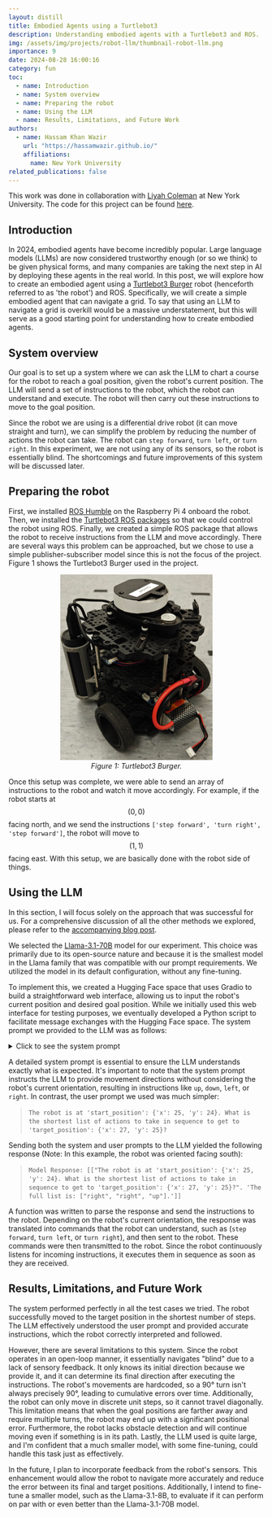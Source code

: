```yaml
---
layout: distill
title: Embodied Agents using a Turtlebot3
description: Understanding embodied agents with a Turtlebot3 and ROS.
img: /assets/img/projects/robot-llm/thumbnail-robot-llm.png
importance: 9
date: 2024-08-28 16:00:16
category: fun
toc:
  - name: Introduction
  - name: System overview
  - name: Preparing the robot
  - name: Using the LLM
  - name: Results, Limitations, and Future Work
authors:
  - name: Hassam Khan Wazir
    url: "https://hassamwazir.github.io/"
    affiliations:
      name: New York University
related_publications: false
---
```


This work was done in collaboration with [Liyah Coleman](https://colemanliyah.github.io/) at New York University. The code for this project can be found [here](https://github.com/colemanliyah/social-toy-robots).

## Introduction

In 2024, embodied agents have become incredibly popular. Large language models (LLMs) are now considered trustworthy enough (or so we think) to be given physical forms, and many companies are taking the next step in AI by deploying these agents in the real world. In this post, we will explore how to create an embodied agent using a [Turtlebot3 Burger](https://www.robotis.us/turtlebot-3-burger-rpi4-2gb-us/) robot (henceforth referred to as 'the robot') and ROS. Specifically, we will create a simple embodied agent that can navigate a grid. To say that using an LLM to navigate a grid is overkill would be a massive understatement, but this will serve as a good starting point for understanding how to create embodied agents.

## System overview

Our goal is to set up a system where we can ask the LLM to chart a course for the robot to reach a goal position, given the robot's current position. The LLM will send a set of instructions to the robot, which the robot can understand and execute. The robot will then carry out these instructions to move to the goal position.

Since the robot we are using is a differential drive robot (it can move straight and turn), we can simplify the problem by reducing the number of actions the robot can take. The robot can `step forward`, `turn left`, or `turn right`. In this experiment, we are not using any of its sensors, so the robot is essentially blind. The shortcomings and future improvements of this system will be discussed later.

## Preparing the robot

First, we installed [ROS Humble](https://docs.ros.org/en/humble/index.html) on the Raspberry Pi 4 onboard the robot. Then, we installed the [Turtlebot3 ROS packages](https://emanual.robotis.com/docs/en/platform/turtlebot3/overview/) so that we could control the robot using ROS. Finally, we created a simple ROS package that allows the robot to receive instructions from the LLM and move accordingly. There are several ways this problem can be approached, but we chose to use a simple publisher-subscriber model since this is not the focus of the project. Figure 1 shows the Turtlebot3 Burger used in the project.

<p align="center">
    <img src="/assets/img/projects/robot-llm/turtlebot3.png" alt="the turtlebot3 burger." width="300px">
    <br>
    <em>Figure 1: Turtlebot3 Burger.</em>
</p>

Once this setup was complete, we were able to send an array of instructions to the robot and watch it move accordingly. For example, if the robot starts at $$ \left(0,0\right) $$ facing north, and we send the instructions `['step forward', 'turn right', 'step forward']`, the robot will move to $$ \left(1,1\right) $$ facing east. With this setup, we are basically done with the robot side of things.

## Using the LLM

In this section, I will focus solely on the approach that was successful for us. For a comprehensive discussion of all the other methods we explored, please refer to the [accompanying blog post](/blog/2024/robot-llm/). 

We selected the [Llama-3.1-70B](https://huggingface.co/meta-llama/Meta-Llama-3.1-70B) model for our experiment. This choice was primarily due to its open-source nature and because it is the smallest model in the Llama family that was compatible with our prompt requirements. We utilized the model in its default configuration, without any fine-tuning.

To implement this, we created a Hugging Face space that uses Gradio to build a straightforward web interface, allowing us to input the robot's current position and desired goal position. While we initially used this web interface for testing purposes, we eventually developed a Python script to facilitate message exchanges with the Hugging Face space. The system prompt we provided to the LLM was as follows:

<details>
<summary> Click to see the system prompt </summary>

<p>
You are controlling a 2 DOF robot on a 50x50 grid. The robot can move one step in any of the four cardinal directions. The robot can perform the following actions:</p>

<ul style="list-style-type: none; padding: 0; margin: 0;">
  <li style="margin: 0;">- 'up': Move one unit up (increasing y coordinate by 1).</li>
  <li style="margin: 0;">- 'down': Move one unit down (decreasing y coordinate by 1).</li>
  <li style="margin: 0;">- 'left': Move one unit left (decreasing x coordinate by 1).</li>
  <li>- 'right': Move one unit right (increasing x coordinate by 1).</li>
</ul>

<p>Given a target coordinate, your task is to calculate and output the shortest sequence of commands that will move the robot from its current position to the target position.</p>

Output Format:
<ul style="list-style-type: none; padding: 0; margin: 0;">
  <li style="margin: 0;">- Begin with the exact phrase: 'The full list is:'.</li>
  <li style="margin: 0;">- Provide the sequence of commands as a JSON array, with each command as a string. Commands must be exactly 'up', 'down', 'left', or 'right'.</li>
  <li style="margin: 0;">- All coordinates should be formatted as JSON objects with keys 'x' and 'y' and integer values. For example, the starting position should be output as {'x': 0, 'y': 0}.</li>
  <li style="margin: 0;">- When calling tools, ensure that all arguments use this JSON object format for coordinates, with keys 'x' and 'y'.</li>
  <li>- Example of correct output: If the target coordinate is {'x': 2, 'y': 3}, your response should include: 'The full list is: ["right", "right", "up", "up", "up"]'</li>
</ul>

<p>Please ensure that all output strictly adheres to these formats. If any output is not in the correct format, redo the task and correct the output before providing the final answer.</p>
</details>

A detailed system prompt is essential to ensure the LLM understands exactly what is expected. It's important to note that the system prompt instructs the LLM to provide movement directions without considering the robot's current orientation, resulting in instructions like `up`, `down`, `left`, or `right`. In contrast, the user prompt we used was much simpler:

> `The robot is at 'start_position': {'x': 25, 'y': 24}. What is the shortest list of actions to take in sequence to get to 'target_position': {'x': 27, 'y': 25}?`

Sending both the system and user prompts to the LLM yielded the following response (Note: In this example, the robot was oriented facing south):

> `Model Response: [["The robot is at 'start_position': {'x': 25, 'y': 24}. What is the shortest list of actions to take in sequence to get to 'target_position': {'x': 27, 'y': 25}?". 'The full list is: ["right", "right", "up"].']]`

A function was written to parse the response and send the instructions to the robot. Depending on the robot's current orientation, the response was translated into commands that the robot can understand, such as (`step forward`, `turn left`, or `turn right`), and then sent to the robot. These commands were then transmitted to the robot. Since the robot continuously listens for incoming instructions, it executes them in sequence as soon as they are received.

## Results, Limitations, and Future Work

The system performed perfectly in all the test cases we tried. The robot successfully moved to the target position in the shortest number of steps. The LLM effectively understood the user prompt and provided accurate instructions, which the robot correctly interpreted and followed.

However, there are several limitations to this system. Since the robot operates in an open-loop manner, it essentially navigates "blind" due to a lack of sensory feedback. It only knows its initial direction because we provide it, and it can determine its final direction after executing the instructions. The robot's movements are hardcoded, so a 90° turn isn't always precisely 90°, leading to cumulative errors over time. Additionally, the robot can only move in discrete unit steps, so it cannot travel diagonally. This limitation means that when the goal positions are farther away and require multiple turns, the robot may end up with a significant positional error. Furthermore, the robot lacks obstacle detection and will continue moving even if something is in its path. Lastly, the LLM used is quite large, and I'm confident that a much smaller model, with some fine-tuning, could handle this task just as effectively.

In the future, I plan to incorporate feedback from the robot's sensors. This enhancement would allow the robot to navigate more accurately and reduce the error between its final and target positions. Additionally, I intend to fine-tune a smaller model, such as the Llama-3.1-8B, to evaluate if it can perform on par with or even better than the Llama-3.1-70B model.